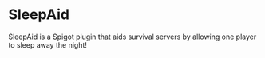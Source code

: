 # SleepAid

SleepAid is a Spigot plugin that aids survival servers by allowing one player to sleep away the night!